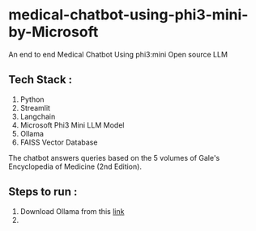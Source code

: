 # medical-chatbot-using-phi3-mini-by-Microsoft
An end to end Medical Chatbot Using phi3:mini Open source LLM

## Tech Stack : 
1. Python
2. Streamlit
3. Langchain
4. Microsoft Phi3 Mini LLM Model
5. Ollama
6. FAISS Vector Database

The chatbot answers queries based on the 5 volumes of Gale's Encyclopedia of Medicine (2nd Edition).

## Steps to run : 
1. Download Ollama from this [link](#https://ollama.com/)
2. 
